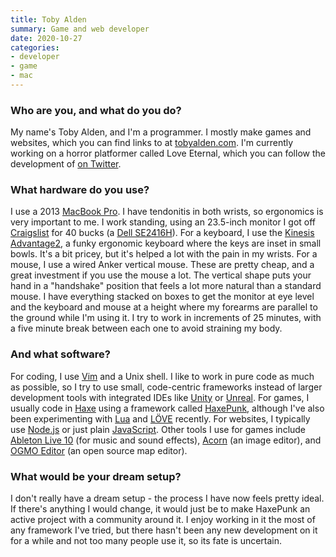 ```yaml
---
title: Toby Alden
summary: Game and web developer 
date: 2020-10-27
categories:
- developer
- game
- mac
---
```


### Who are you, and what do you do?

My name's Toby Alden, and I'm a programmer. I mostly make games and websites, which you can find links to at [tobyalden.com](https://tobyalden.com/ "Toby's website."). I'm currently working on a horror platformer called Love Eternal, which you can follow the development of [on Twitter](https://twitter.com/LoveEternalGame "The Love Eternal Twitter account.").

### What hardware do you use?

I use a 2013 [MacBook Pro][macbook-pro]. I have tendonitis in both wrists, so ergonomics is very important to me. I work standing, using an 23.5-inch monitor I got off [Craigslist][] for 40 bucks (a [Dell SE2416H][se2416h]). For a keyboard, I use the [Kinesis Advantage2][advantage2], a funky ergonomic keyboard where the keys are inset in small bowls. It's a bit pricey, but it's helped a lot with the pain in my wrists. For a mouse, I use a wired Anker vertical mouse. These are pretty cheap, and a great investment if you use the mouse a lot. The vertical shape puts your hand in a "handshake" position that feels a lot more natural than a standard mouse. I have everything stacked on boxes to get the monitor at eye level and the keyboard and mouse at a height where my forearms are parallel to the ground while I'm using it. I try to work in increments of 25 minutes, with a five minute break between each one to avoid straining my body.

### And what software?

For coding, I use [Vim][] and a Unix shell. I like to work in pure code as much as possible, so I try to use small, code-centric frameworks instead of larger development tools with integrated IDEs like [Unity][] or [Unreal][unreal-engine]. For games, I usually code in [Haxe][] using a framework called [HaxePunk][], although I've also been experimenting with [Lua][] and [LÖVE][love] recently. For websites, I typically use [Node.js][] or just plain [JavaScript][]. Other tools I use for games include [Ableton Live 10][live] (for music and sound effects), [Acorn][] (an image editor), and [OGMO Editor][ogmo-editor] (an open source map editor).

### What would be your dream setup?

I don't really have a dream setup - the process I have now feels pretty ideal. If there's anything I would change, it would just be to make HaxePunk an active project with a community around it. I enjoy working in it the most of any framework I've tried, but there hasn't been any new development on it for a while and not too many people use it, so its fate is uncertain.

[acorn]: https://flyingmeat.com/acorn/ "An image editor for the Mac."
[advantage2]: https://kinesis-ergo.com/shop/advantage2/ "A fancy ergonomic keyboard."
[craigslist]: https://geo.craigslist.org/ "A classifieds service."
[haxe]: https://haxe.org/ "A cross-platform toolkit and language."
[haxepunk]: http://haxepunk.com/ "A cross-platform game development framework."
[javascript]: https://en.wikipedia.org/wiki/JavaScript "An interpreted scripting language."
[live]: https://www.ableton.com/en/live/ "Musical creation software."
[love]: https://love2d.org/ "A 2D games framework."
[lua]: http://www.lua.org/ "An interpreted scripting language."
[macbook-pro]: https://www.apple.com/macbook-pro/ "A laptop."
[node.js]: https://nodejs.org/en "A Javascript application platform."
[ogmo-editor]: https://ogmo-editor-3.github.io "A level editor for game developers."
[se2416h]: https://www.dell.com/en-us/shop/accessories?showMessage=1 "A 24 inch LCD monitor."
[unity]: https://unity.com/products "A cross-platform game development tool."
[unreal-engine]: http://web.archive.org/web/20200128005753/https://www.unrealengine.com/en-US/what-is-unreal-engine-4 "A 3D game engine."
[vim]: https://www.vim.org/ "A command-line text editor."
